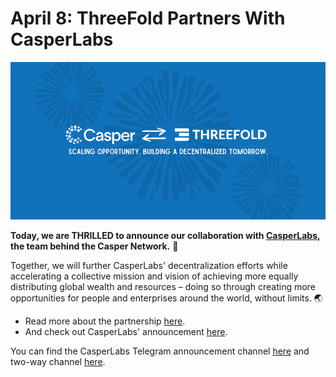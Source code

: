# April 8: ThreeFold Partners With CasperLabs

![](img/threefoldcasperlabs.png)

**Today, we are THRILLED to announce our collaboration with [CasperLabs](http://casperlabs.io/), the team behind the Casper Network.** 🤝

Together, we will further CasperLabs' decentralization efforts while accelerating a collective mission and vision of achieving more equally distributing global wealth and resources – doing so through creating more opportunities for people and enterprises around the world, without limits. 🌏

- Read more about the partnership [here](http://threefold.io/news/post/threefold_casperlabs/).
- And check out CasperLabs' announcement [here](http://blog.casperlabs.io/threefold-provides-sustainable-decentralized-it-capacity-platform-for-the-casper-network/).

You can find the CasperLabs Telegram announcement channel [here](http://t.me/casperofficialann) and two-way channel [here](http://t.me/casperblockchain).